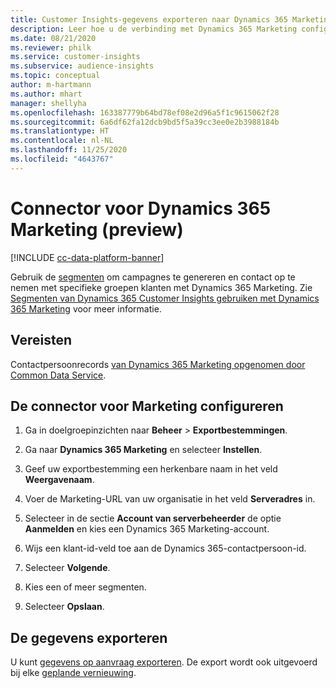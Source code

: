 ```yaml
---
title: Customer Insights-gegevens exporteren naar Dynamics 365 Marketing
description: Leer hoe u de verbinding met Dynamics 365 Marketing configureert.
ms.date: 08/21/2020
ms.reviewer: philk
ms.service: customer-insights
ms.subservice: audience-insights
ms.topic: conceptual
author: m-hartmann
ms.author: mhart
manager: shellyha
ms.openlocfilehash: 163387779b64bd78ef08e2d96a5f1c9615062f28
ms.sourcegitcommit: 6a6df62fa12dcb9bd5f5a39cc3ee0e2b3988184b
ms.translationtype: HT
ms.contentlocale: nl-NL
ms.lasthandoff: 11/25/2020
ms.locfileid: "4643767"
---
```

# <a name="connector-for-dynamics-365-marketing-preview"></a>Connector voor Dynamics 365 Marketing (preview)

[!INCLUDE [cc-data-platform-banner](../includes/cc-data-platform-banner.md)]

Gebruik de [segmenten](segments.md) om campagnes te genereren en contact op te nemen met specifieke groepen klanten met Dynamics 365 Marketing. Zie [Segmenten van Dynamics 365 Customer Insights gebruiken met Dynamics 365 Marketing](https://docs.microsoft.com/dynamics365/marketing/customer-insights-segments) voor meer informatie.

## <a name="prerequisite"></a>Vereisten

Contactpersoonrecords [van Dynamics 365 Marketing opgenomen door Common Data Service](connect-power-query.md).

## <a name="configure-the-connector-for-marketing"></a>De connector voor Marketing configureren

1. Ga in doelgroepinzichten naar **Beheer** > **Exportbestemmingen**.

1. Ga naar **Dynamics 365 Marketing** en selecteer **Instellen**.

1. Geef uw exportbestemming een herkenbare naam in het veld **Weergavenaam**.

1. Voer de Marketing-URL van uw organisatie in het veld **Serveradres** in.

1. Selecteer in de sectie **Account van serverbeheerder** de optie **Aanmelden** en kies een Dynamics 365 Marketing-account.

1. Wijs een klant-id-veld toe aan de Dynamics 365-contactpersoon-id.

1. Selecteer **Volgende**.

1. Kies een of meer segmenten.

1. Selecteer **Opslaan**.

## <a name="export-the-data"></a>De gegevens exporteren

U kunt [gegevens op aanvraag exporteren](export-destinations.md). De export wordt ook uitgevoerd bij elke [geplande vernieuwing](system.md#schedule-tab).
